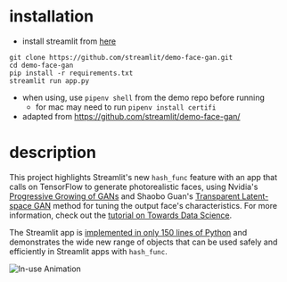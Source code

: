 # installation

- install streamlit from [here](https://docs.streamlit.io/en/latest/troubleshooting/clean-install.html#install-streamlit-on-macos-linux)

```
git clone https://github.com/streamlit/demo-face-gan.git
cd demo-face-gan
pip install -r requirements.txt
streamlit run app.py
```

- when using, use `pipenv shell` from the demo repo before running
    - for mac may need to run `pipenv install certifi`
- adapted from https://github.com/streamlit/demo-face-gan/

# description

This project highlights Streamlit's new `hash_func` feature with an app that calls on TensorFlow to generate photorealistic faces, using Nvidia's [Progressive Growing of GANs](https://research.nvidia.com/publication/2017-10_Progressive-Growing-of) and Shaobo Guan's [Transparent Latent-space GAN](https://blog.insightdatascience.com/generating-custom-photo-realistic-faces-using-ai-d170b1b59255) method for tuning the output face's characteristics. For more information, check out the [tutorial on Towards Data Science](https://towardsdatascience.com/building-machine-learning-apps-with-streamlit-667cef3ff509). 

The Streamlit app is [implemented in only 150 lines of Python](https://github.com/streamlit/demo-face-gan/blob/master/app.py) and demonstrates the wide new range of objects that can be used safely and efficiently in Streamlit apps with `hash_func`. 

![In-use Animation](https://github.com/streamlit/demo-face-gan/blob/master/GAN-demo.gif?raw=true "In-use Animation")
